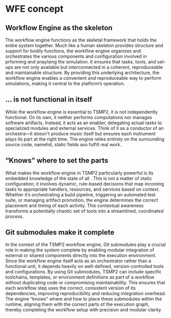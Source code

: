 # WFE concept

## Workflow Engine as the skeleton
The workflow engine functions as the skeletal framework that holds the entire system together. Much like a human skeleton provides structure and support for bodily functions, the workflow engine organizes and orchestrates the various components and configuration involved in prforming and anaylsing the simulation. It ensures that tasks, tools, and set-ups are not only available but interconnected in a coherent, reproduceable and maintainable structure. By providing this underlying architecture, the workflow engine enables a convenient and reproduceable way to perform simulations, making it central to the platform’s operation.

## ... is not functional in itself
While the workflow engine is essential to TSMP2, it is not independently functional. On its own, it neither performs computations nor manages software artifacts. Instead, it acts as an enabler, delegating actual tasks to specialized modules and external services. Think of it as a conductor of an orchestra—it doesn't produce music itself but ensures each instrument plays its part at the right time. The engine relies entirely on the surrounding source code, namelist, static fields aso fulfill real work.

## “Knows” where to set the parts
What makes the workflow engine in TSMP2 particularly powerful is its embedded knowledge of the state of all . This is not a matter of static configuration; it involves dynamic, rule-based decisions that map incoming tasks to appropriate handlers, resources, and services based on context. Whether it’s orchestrating a build pipeline, triggering an automated test suite, or managing artifact promotion, the engine determines the correct placement and timing of each activity. This contextual awareness transforms a potentially chaotic set of tools into a streamlined, coordinated process.

## Git submodules make it complete
In the context of the TSMP2 workflow engine, Git submodules play a crucial role in making the system complete by enabling modular integration of external or shared components directly into the execution environment. Since the workflow engine itself acts as an orchestrator rather than a functional unit, it depends heavily on well-defined, version-controlled tools and configurations. By using Git submodules, TSMP2 can include specific toolchains, templates, or environment definitions as part of a workflow without duplicating code or compromising maintainability. This ensures that each workflow step uses the correct, consistent version of its dependencies, improving reproducibility and reducing integration overhead. The engine “knows” where and how to place these submodules within the runtime, aligning them with the correct parts of the execution graph, thereby completing the workflow setup with precision and modular clarity.

